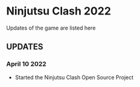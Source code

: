 # Ninjutsu Clash 2022

Updates of the game are listed here

## UPDATES

### April 10 2022

- Started the Ninjutsu Clash Open Source Project

